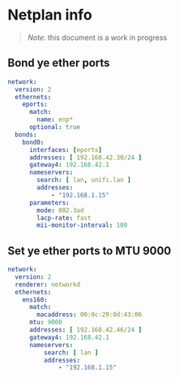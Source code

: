 # Netplan info

> *Note*: this document is a work in progress

## Bond ye ether ports

```yaml
network:
  version: 2
  ethernets:
    eports:
      match:
        name: enp*
      optional: true
  bonds:
    bond0:
      interfaces: [eports]
      addresses: [ 192.168.42.30/24 ]
      gateway4: 192.168.42.1
      nameservers:
        search: [ lan, unifi.lan ]
        addresses:
            - "192.168.1.15"
      parameters:
        mode: 802.3ad
        lacp-rate: fast
        mii-monitor-interval: 100
```

## Set ye ether ports to MTU 9000

```yaml
network:
  version: 2
  renderer: networkd
  ethernets:
    ens160:
      match:
        macaddress: 00:0c:29:0d:43:06
      mtu: 9000
      addresses: [ 192.168.42.46/24 ]
      gateway4: 192.168.42.1
      nameservers:
          search: [ lan ]
          addresses:
              - "192.168.1.15"
```
